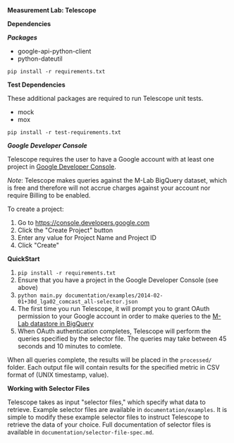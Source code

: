 **Measurement Lab: Telescope**

**Dependencies**

***Packages***

* google-api-python-client
* python-dateutil

`pip install -r requirements.txt`

**Test Dependencies**

These additional packages are required to run Telescope unit tests.

* mock
* mox

`pip install -r test-requirements.txt`

***Google Developer Console***

Telescope requires the user to have a Google account with at least one project in [Google Developer Console](https://console.developers.google.com/).

*Note*: Telescope makes queries against the M-Lab BigQuery dataset, which is free and therefore will not accrue charges against your account nor require Billing to be enabled.

To create a project:

1. Go to https://console.developers.google.com
1. Click the "Create Project" button
1. Enter any value for Project Name and Project ID
1. Click "Create"

**QuickStart**

1. `pip install -r requirements.txt`
1. Ensure that you have a project in the Google Developer Console (see above)
1. `python main.py documentation/examples/2014-02-01+30d_lga02_comcast_all-selector.json`
1. The first time you run Telescope, it will prompt you to grant OAuth permission to your Google account in order to make queries to the [M-Lab datastore in BigQuery](https://cloud.google.com/bigquery/docs/dataset-mlab)
1. When OAuth authentication completes, Telescope will perform the queries specified by the selector file. The queries may take between 45 seconds and 10 minutes to comlete.

When all queries complete, the results will be placed in the `processed/` folder. Each output file will contain results for the specified metric in CSV format of (UNIX timestamp, value).

**Working with Selector Files**

Telescope takes as input "selector files," which specify what data to retrieve. Example selector files are available in `documentation/examples`. It is simple to modify these example selector files to instruct Telescope to retrieve the data of your choice. Full documentation of selector files is available in `documentation/selector-file-spec.md`.
